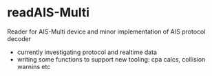 # readAIS-Multi
Reader for AIS-Multi device and minor implementation of AIS protocol decoder

- currently investigating protocol and realtime data
- writing some functions to support new tooling: cpa calcs, collision warnins etc
